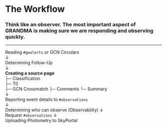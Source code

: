 # The Workflow

### Think like an observer. The most important aspect of GRANDMA is making sure we are responding and observing quickly. 

----------------------------------------------------------------------------------------------------------------------

Reading `#gwalerts` or GCN Circulars  
↓  
Determining Follow-Up   
↓  
**Creating a source page**  
  ├─ Classification  
  ├─ T0  
  ├─ GCN Crossmatch
  ├─ Comments
  └─ Summary  
↓  
Reporting event details to `#observations`  
↓  
Determining who can observe (Observability)
↓  
Request `#observations`
↓  
Uploading Photometry to SkyPortal
